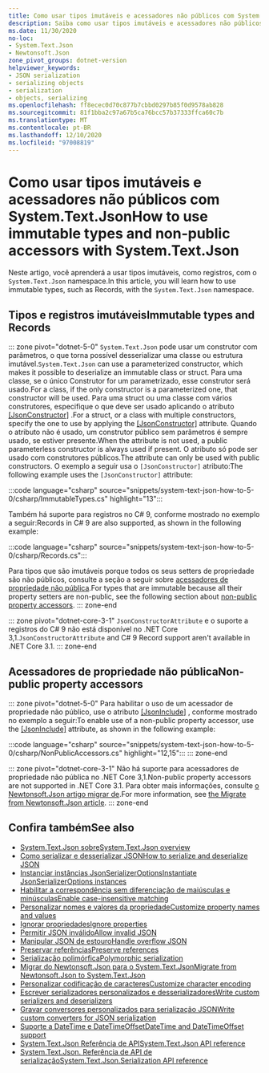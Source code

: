 ```yaml
---
title: Como usar tipos imutáveis e acessadores não públicos com System.Text.Json
description: Saiba como usar tipos imutáveis e acessadores não públicos ao serializar e desserializar de JSON no .NET.
ms.date: 11/30/2020
no-loc:
- System.Text.Json
- Newtonsoft.Json
zone_pivot_groups: dotnet-version
helpviewer_keywords:
- JSON serialization
- serializing objects
- serialization
- objects, serializing
ms.openlocfilehash: ff8ecec0d70c877b7cbbd0297b85f0d9578ab828
ms.sourcegitcommit: 81f1bba2c97a67b5ca76bcc57b37333ffca60c7b
ms.translationtype: MT
ms.contentlocale: pt-BR
ms.lasthandoff: 12/10/2020
ms.locfileid: "97008819"
---
```

# <a name="how-to-use-immutable-types-and-non-public-accessors-with-no-locsystemtextjson"></a><span data-ttu-id="0b646-103">Como usar tipos imutáveis e acessadores não públicos com System.Text.Json</span><span class="sxs-lookup"><span data-stu-id="0b646-103">How to use immutable types and non-public accessors with System.Text.Json</span></span>

<span data-ttu-id="0b646-104">Neste artigo, você aprenderá a usar tipos imutáveis, como registros, com o `System.Text.Json` namespace.</span><span class="sxs-lookup"><span data-stu-id="0b646-104">In this article, you will learn how to use immutable types, such as Records, with the `System.Text.Json` namespace.</span></span>

## <a name="immutable-types-and-records"></a><span data-ttu-id="0b646-105">Tipos e registros imutáveis</span><span class="sxs-lookup"><span data-stu-id="0b646-105">Immutable types and Records</span></span>

::: zone pivot="dotnet-5-0"
<span data-ttu-id="0b646-106">`System.Text.Json` pode usar um construtor com parâmetros, o que torna possível desserializar uma classe ou estrutura imutável.</span><span class="sxs-lookup"><span data-stu-id="0b646-106">`System.Text.Json` can use a parameterized constructor, which makes it possible to deserialize an immutable class or struct.</span></span> <span data-ttu-id="0b646-107">Para uma classe, se o único Construtor for um parametrizado, esse construtor será usado.</span><span class="sxs-lookup"><span data-stu-id="0b646-107">For a class, if the only constructor is a parameterized one, that constructor will be used.</span></span> <span data-ttu-id="0b646-108">Para uma struct ou uma classe com vários construtores, especifique o que deve ser usado aplicando o atributo [[JsonConstructor]](xref:System.Text.Json.Serialization.JsonConstructorAttribute.%23ctor%2A) .</span><span class="sxs-lookup"><span data-stu-id="0b646-108">For a struct, or a class with multiple constructors, specify the one to use by applying the [[JsonConstructor]](xref:System.Text.Json.Serialization.JsonConstructorAttribute.%23ctor%2A) attribute.</span></span> <span data-ttu-id="0b646-109">Quando o atributo não é usado, um construtor público sem parâmetros é sempre usado, se estiver presente.</span><span class="sxs-lookup"><span data-stu-id="0b646-109">When the attribute is not used, a public parameterless constructor is always used if present.</span></span> <span data-ttu-id="0b646-110">O atributo só pode ser usado com construtores públicos.</span><span class="sxs-lookup"><span data-stu-id="0b646-110">The attribute can only be used with public constructors.</span></span> <span data-ttu-id="0b646-111">O exemplo a seguir usa o `[JsonConstructor]` atributo:</span><span class="sxs-lookup"><span data-stu-id="0b646-111">The following example uses the `[JsonConstructor]` attribute:</span></span>

:::code language="csharp" source="snippets/system-text-json-how-to-5-0/csharp/ImmutableTypes.cs" highlight="13":::

<span data-ttu-id="0b646-112">Também há suporte para registros no C# 9, conforme mostrado no exemplo a seguir:</span><span class="sxs-lookup"><span data-stu-id="0b646-112">Records in C# 9 are also supported, as shown in the following example:</span></span>

:::code language="csharp" source="snippets/system-text-json-how-to-5-0/csharp/Records.cs":::

<span data-ttu-id="0b646-113">Para tipos que são imutáveis porque todos os seus setters de propriedade são não públicos, consulte a seção a seguir sobre [acessadores de propriedade não pública](#non-public-property-accessors).</span><span class="sxs-lookup"><span data-stu-id="0b646-113">For types that are immutable because all their property setters are non-public, see the following section about [non-public property accessors](#non-public-property-accessors).</span></span>
::: zone-end

::: zone pivot="dotnet-core-3-1"
<span data-ttu-id="0b646-114">`JsonConstructorAttribute` e o suporte a registros do C# 9 não está disponível no .NET Core 3,1.</span><span class="sxs-lookup"><span data-stu-id="0b646-114">`JsonConstructorAttribute` and C# 9 Record support aren't available in .NET Core 3.1.</span></span>
::: zone-end

## <a name="non-public-property-accessors"></a><span data-ttu-id="0b646-115">Acessadores de propriedade não pública</span><span class="sxs-lookup"><span data-stu-id="0b646-115">Non-public property accessors</span></span>

::: zone pivot="dotnet-5-0"
<span data-ttu-id="0b646-116">Para habilitar o uso de um acessador de propriedade não público, use o atributo [[JsonInclude]](xref:System.Text.Json.Serialization.JsonIncludeAttribute) , conforme mostrado no exemplo a seguir:</span><span class="sxs-lookup"><span data-stu-id="0b646-116">To enable use of a non-public property accessor, use the [[JsonInclude]](xref:System.Text.Json.Serialization.JsonIncludeAttribute) attribute, as shown in the following example:</span></span>

:::code language="csharp" source="snippets/system-text-json-how-to-5-0/csharp/NonPublicAccessors.cs" highlight="12,15":::
::: zone-end

::: zone pivot="dotnet-core-3-1"
<span data-ttu-id="0b646-117">Não há suporte para acessadores de propriedade não pública no .NET Core 3,1.</span><span class="sxs-lookup"><span data-stu-id="0b646-117">Non-public property accessors are not supported in .NET Core 3.1.</span></span> <span data-ttu-id="0b646-118">Para obter mais informações, consulte [o Newtonsoft.Json artigo migrar de](system-text-json-migrate-from-newtonsoft-how-to.md#non-public-property-setters-and-getters).</span><span class="sxs-lookup"><span data-stu-id="0b646-118">For more information, see [the Migrate from Newtonsoft.Json article](system-text-json-migrate-from-newtonsoft-how-to.md#non-public-property-setters-and-getters).</span></span>
::: zone-end

## <a name="see-also"></a><span data-ttu-id="0b646-119">Confira também</span><span class="sxs-lookup"><span data-stu-id="0b646-119">See also</span></span>

* [<span data-ttu-id="0b646-120">System.Text.Json sobre</span><span class="sxs-lookup"><span data-stu-id="0b646-120">System.Text.Json overview</span></span>](system-text-json-overview.md)
* [<span data-ttu-id="0b646-121">Como serializar e desserializar JSON</span><span class="sxs-lookup"><span data-stu-id="0b646-121">How to serialize and deserialize JSON</span></span>](system-text-json-how-to.md)
* [<span data-ttu-id="0b646-122">Instanciar instâncias JsonSerializerOptions</span><span class="sxs-lookup"><span data-stu-id="0b646-122">Instantiate JsonSerializerOptions instances</span></span>](system-text-json-configure-options.md)
* [<span data-ttu-id="0b646-123">Habilitar a correspondência sem diferenciação de maiúsculas e minúsculas</span><span class="sxs-lookup"><span data-stu-id="0b646-123">Enable case-insensitive matching</span></span>](system-text-json-character-casing.md)
* [<span data-ttu-id="0b646-124">Personalizar nomes e valores da propriedade</span><span class="sxs-lookup"><span data-stu-id="0b646-124">Customize property names and values</span></span>](system-text-json-customize-properties.md)
* [<span data-ttu-id="0b646-125">Ignorar propriedades</span><span class="sxs-lookup"><span data-stu-id="0b646-125">Ignore properties</span></span>](system-text-json-ignore-properties.md)
* [<span data-ttu-id="0b646-126">Permitir JSON inválido</span><span class="sxs-lookup"><span data-stu-id="0b646-126">Allow invalid JSON</span></span>](system-text-json-invalid-json.md)
* [<span data-ttu-id="0b646-127">Manipular JSON de estouro</span><span class="sxs-lookup"><span data-stu-id="0b646-127">Handle overflow JSON</span></span>](system-text-json-handle-overflow.md)
* [<span data-ttu-id="0b646-128">Preservar referências</span><span class="sxs-lookup"><span data-stu-id="0b646-128">Preserve references</span></span>](system-text-json-preserve-references.md)
* [<span data-ttu-id="0b646-129">Serialização polimórfica</span><span class="sxs-lookup"><span data-stu-id="0b646-129">Polymorphic serialization</span></span>](system-text-json-polymorphism.md)
* [<span data-ttu-id="0b646-130">Migrar do Newtonsoft.Json para o System.Text.Json</span><span class="sxs-lookup"><span data-stu-id="0b646-130">Migrate from Newtonsoft.Json to System.Text.Json</span></span>](system-text-json-migrate-from-newtonsoft-how-to.md)
* [<span data-ttu-id="0b646-131">Personalizar codificação de caracteres</span><span class="sxs-lookup"><span data-stu-id="0b646-131">Customize character encoding</span></span>](system-text-json-character-encoding.md)
* [<span data-ttu-id="0b646-132">Escrever serializadores personalizados e desserializadores</span><span class="sxs-lookup"><span data-stu-id="0b646-132">Write custom serializers and deserializers</span></span>](write-custom-serializer-deserializer.md)
* [<span data-ttu-id="0b646-133">Gravar conversores personalizados para serialização JSON</span><span class="sxs-lookup"><span data-stu-id="0b646-133">Write custom converters for JSON serialization</span></span>](system-text-json-converters-how-to.md)
* [<span data-ttu-id="0b646-134">Suporte a DateTime e DateTimeOffset</span><span class="sxs-lookup"><span data-stu-id="0b646-134">DateTime and DateTimeOffset support</span></span>](../datetime/system-text-json-support.md)
* <span data-ttu-id="0b646-135">[System.Text.Json Referência de API](xref:System.Text.Json)</span><span class="sxs-lookup"><span data-stu-id="0b646-135">[System.Text.Json API reference](xref:System.Text.Json)</span></span>
* <span data-ttu-id="0b646-136">[System.Text.Json. Referência de API de serialização](xref:System.Text.Json.Serialization)</span><span class="sxs-lookup"><span data-stu-id="0b646-136">[System.Text.Json.Serialization API reference](xref:System.Text.Json.Serialization)</span></span>

